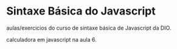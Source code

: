 # Sintaxe Básica do Javascript

aulas/exercicios do curso de sintaxe básica de Javascript da DIO.

calculadora em javascript na aula 6.
